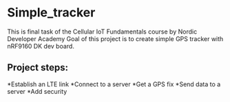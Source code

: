 # Simple_tracker
This is final task of the Cellular IoT Fundamentals course by Nordic Developer Academy
Goal of this project is to create simple GPS tracker with nRF9160 DK dev board.

## Project steps:
*Establish an LTE link
*Connect to a server
*Get a GPS fix
*Send data to a server
*Add security
